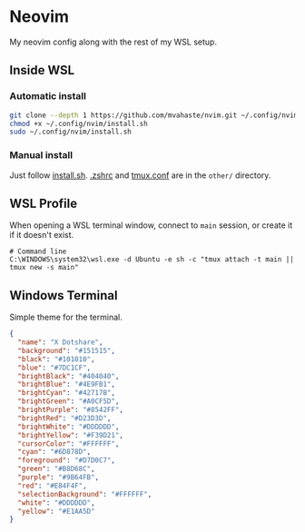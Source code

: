 # Neovim

My neovim config along with the rest of my WSL setup.

## Inside WSL

### Automatic install

```sh
git clone --depth 1 https://github.com/mvahaste/nvim.git ~/.config/nvim
chmod +x ~/.config/nvim/install.sh
sudo ~/.config/nvim/install.sh
```

### Manual install

Just follow [install.sh](/install.sh). [.zshrc](/.zshrc) and [tmux.conf](/tmux.conf) are in the `other/` directory.  

## WSL Profile

When opening a WSL terminal window, connect to `main` session, or create it if it doesn't exist.

```
# Command line
C:\WINDOWS\system32\wsl.exe -d Ubuntu -e sh -c "tmux attach -t main || tmux new -s main"
```
## Windows Terminal

Simple theme for the terminal.

```json
{
  "name": "X Dotshare",
  "background": "#151515",
  "black": "#101010",
  "blue": "#7DC1CF",
  "brightBlack": "#404040",
  "brightBlue": "#4E9FB1",
  "brightCyan": "#42717B",
  "brightGreen": "#A0CF5D",
  "brightPurple": "#8542FF",
  "brightRed": "#D23D3D",
  "brightWhite": "#DDDDDD",
  "brightYellow": "#F39D21",
  "cursorColor": "#FFFFFF",
  "cyan": "#6D878D",
  "foreground": "#D7D0C7",
  "green": "#B8D68C",
  "purple": "#9B64FB",
  "red": "#E84F4F",
  "selectionBackground": "#FFFFFF",
  "white": "#DDDDDD",
  "yellow": "#E1AA5D"
}
```
